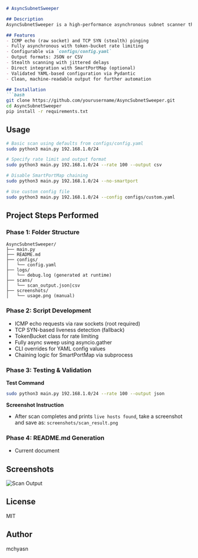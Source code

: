 ````markdown
# AsyncSubnetSweeper

## Description
AsyncSubnetSweeper is a high-performance asynchronous subnet scanner that leverages ICMP echo requests and TCP SYN probes to discover live hosts within a subnet. Designed with protocol compliance and stealth in mind, it uses rate limiting and jitter to evade IDS systems. The tool reads scanning configurations from a YAML file and outputs results in structured JSON or CSV formats. It also features direct chaining to SmartPortMap for post-discovery port scanning without intermediate files.

## Features
- ICMP echo (raw socket) and TCP SYN (stealth) pinging
- Fully asynchronous with token-bucket rate limiting
- Configurable via `configs/config.yaml`
- Output formats: JSON or CSV
- Stealth scanning with jittered delays
- Direct integration with SmartPortMap (optional)
- Validated YAML-based configuration via Pydantic
- Clean, machine-readable output for further automation

## Installation
```bash
git clone https://github.com/yourusername/AsyncSubnetSweeper.git
cd AsyncSubnetSweeper
pip install -r requirements.txt
````

## Usage

```bash
# Basic scan using defaults from configs/config.yaml
sudo python3 main.py 192.168.1.0/24

# Specify rate limit and output format
sudo python3 main.py 192.168.1.0/24 --rate 100 --output csv

# Disable SmartPortMap chaining
sudo python3 main.py 192.168.1.0/24 --no-smartport

# Use custom config file
sudo python3 main.py 192.168.1.0/24 --config configs/custom.yaml
```

## Project Steps Performed

### Phase 1: Folder Structure

```
AsyncSubnetSweeper/
├── main.py
├── README.md
├── configs/
│   └── config.yaml
├── logs/
│   └── debug.log (generated at runtime)
├── scans/
│   └── scan_output.json|csv
├── screenshots/
│   └── usage.png (manual)
```

### Phase 2: Script Development

* ICMP echo requests via raw sockets (root required)
* TCP SYN-based liveness detection (fallback)
* TokenBucket class for rate limiting
* Fully async sweep using asyncio.gather
* CLI overrides for YAML config values
* Chaining logic for SmartPortMap via subprocess

### Phase 3: Testing & Validation

**Test Command**

```bash
sudo python3 main.py 192.168.1.0/24 --rate 100 --output json
```

**Screenshot Instruction**

* After scan completes and prints `live hosts found`, take a screenshot and save as:
  `screenshots/scan_result.png`

### Phase 4: README.md Generation

* Current document

## Screenshots

![Scan Output](screenshots/scan_result.png)

## License

MIT

## Author

mchyasn

```
```
